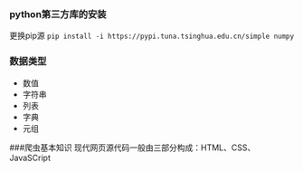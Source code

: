 ### python第三方库的安装
更换pip源
```pip install -i https://pypi.tuna.tsinghua.edu.cn/simple numpy```
### 数据类型
- 数值
- 字符串
- 列表
- 字典
- 元组

###爬虫基本知识
现代网页源代码一般由三部分构成：HTML、CSS、JavaSCript


